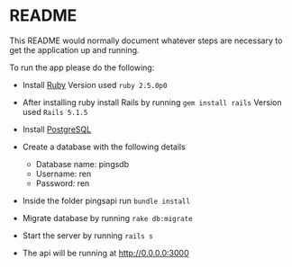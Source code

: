 # README

This README would normally document whatever steps are necessary to get the
application up and running.

To run the app please do the following:

* Install [Ruby](https://www.ruby-lang.org/en/documentation/installation/)
Version used `ruby 2.5.0p0`

* After installing ruby install Rails by running `gem install rails`
Version used `Rails 5.1.5`

* Install [PostgreSQL](https://www.postgresql.org/docs/9.3/static/tutorial-install.html)

* Create a database with the following details
  * Database name: pingsdb
  * Username: ren
  * Password: ren


* Inside the folder pingsapi run `bundle install`

* Migrate database by running `rake db:migrate`

* Start the server by running `rails s`

* The api will be running at http://0.0.0.0:3000
